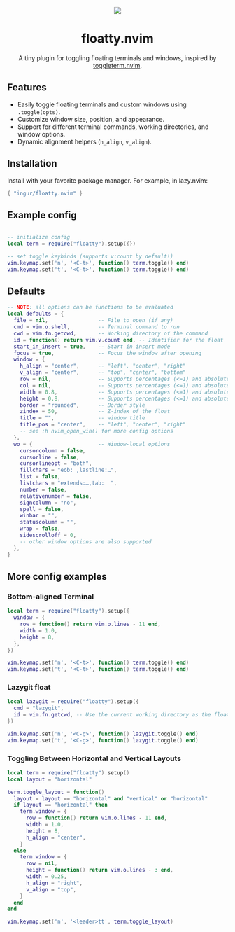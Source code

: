 <p align="center">
  <img src="https://github.com/user-attachments/assets/b2d46f4a-bd8e-4f11-ae19-a99981f1a816"/>
  <h1 align="center">floatty.nvim</h1>
</p>

<p align="center">
  A tiny plugin for toggling floating terminals and windows, inspired by <a href="https://github.com/akinsho/toggleterm.nvim">toggleterm.nvim</a>.
</p>

## Features
- Easily toggle floating terminals and custom windows using `.toggle(opts)`.
- Customize window size, position, and appearance.
- Support for different terminal commands, working directories, and window options.
- Dynamic alignment helpers (`h_align`, `v_align`).

## Installation

Install with your favorite package manager. For example, in lazy.nvim:
```lua
{ "ingur/floatty.nvim" }
```

## Example config
```lua

-- initialize config
local term = require("floatty").setup({})

-- set toggle keybinds (supports v:count by default!)
vim.keymap.set('n', '<C-t>', function() term.toggle() end)
vim.keymap.set('t', '<C-t>', function() term.toggle() end)
```

## Defaults
```lua
-- NOTE: all options can be functions to be evaluated
local defaults = {
  file = nil,                -- File to open (if any)
  cmd = vim.o.shell,         -- Terminal command to run
  cwd = vim.fn.getcwd,       -- Working directory of the command
  id = function() return vim.v.count end, -- Identifier for the float
  start_in_insert = true,    -- Start in insert mode
  focus = true,              -- Focus the window after opening
  window = {
    h_align = "center",      -- "left", "center", "right"
    v_align = "center",      -- "top", "center", "bottom"
    row = nil,               -- Supports percentages (<=1) and absolute sizes (>1)
    col = nil,               -- Supports percentages (<=1) and absolute sizes (>1)
    width = 0.8,             -- Supports percentages (<=1) and absolute sizes (>1)
    height = 0.8,            -- Supports percentages (<=1) and absolute sizes (>1)
    border = "rounded",      -- Border style
    zindex = 50,             -- Z-index of the float
    title = "",              -- window title
    title_pos = "center",    -- "left", "center", "right"
    -- see :h nvim_open_win() for more config options
  },
  wo = {                     -- Window-local options
    cursorcolumn = false,
    cursorline = false,
    cursorlineopt = "both",
    fillchars = "eob: ,lastline:…",
    list = false,
    listchars = "extends:…,tab:  ",
    number = false,
    relativenumber = false,
    signcolumn = "no",
    spell = false,
    winbar = "",
    statuscolumn = "",
    wrap = false,
    sidescrolloff = 0,
    -- other window options are also supported
  },
}
```

## More config examples

### Bottom-aligned Terminal
```lua
local term = require("floatty").setup({
  window = {
    row = function() return vim.o.lines - 11 end,
    width = 1.0,
    height = 8,
  },
})

vim.keymap.set('n', '<C-t>', function() term.toggle() end)
vim.keymap.set('t', '<C-t>', function() term.toggle() end)
```

### Lazygit float
```lua
local lazygit = require("floatty").setup({
  cmd = "lazygit",
  id = vim.fn.getcwd, -- Use the current working directory as the float's ID
})

vim.keymap.set('n', '<C-g>', function() lazygit.toggle() end)
vim.keymap.set('t', '<C-g>', function() lazygit.toggle() end)
```

### Toggling Between Horizontal and Vertical Layouts
```lua
local term = require("floatty").setup()
local layout = "horizontal"

term.toggle_layout = function()
  layout = layout == "horizontal" and "vertical" or "horizontal"
  if layout == "horizontal" then
    term.window = {
      row = function() return vim.o.lines - 11 end,
      width = 1.0,
      height = 8,
      h_align = "center",
    }
  else
    term.window = {
      row = nil,
      height = function() return vim.o.lines - 3 end,
      width = 0.25,
      h_align = "right",
      v_align = "top",
    }
  end
end

vim.keymap.set('n', '<leader>tt', term.toggle_layout)
```
